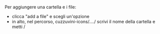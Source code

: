 Per aggiungere una cartella e i file:
- clicca "add a file" e scegli un'opzione
- in alto, nel percorso, cuzzuvini-icons/..../ scrivi il nome della cartella e metti /
